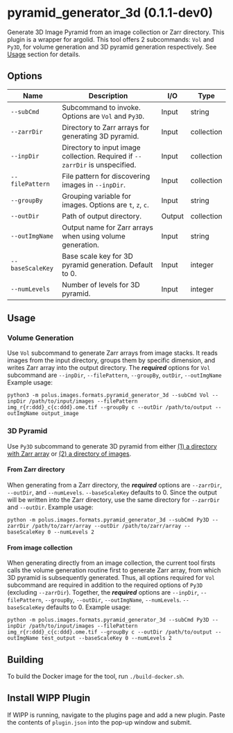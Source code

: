 # pyramid_generator_3d (0.1.1-dev0)

Generate 3D Image Pyramid from an image collection or Zarr directory. This plugin is a wrapper for argolid.
This tool offers 2 subcommands: `Vol` and `Py3D`, for volume generation and 3D pyramid generation respectively. See [Usage](##usage) section for details.

## Options
| Name        | Description                                                                 | I/O | Type   |
|-------------|-----------------------------------------------------------------------------|-----|--------|
|`--subCmd`   | Subcommand to invoke. Options are `Vol` and `Py3D`.                         |Input|string  |
|`--zarrDir`  | Directory to Zarr arrays for generating 3D pyramid.                         |Input|collection|
|`--inpDir`   | Directory to input image collection. Required if `--zarrDir` is unspecified.|Input|collection|
|`--filePattern` | File pattern for discovering images in `--inpDir`.                       |Input|collection|
|`--groupBy` | Grouping variable for images. Options are `t`, `z`, `c`.                     |Input|string|
|`--outDir`  | Path of output directory.                                                    |Output|collection|
|`--outImgName` | Output name for Zarr arrays when using volume generation.                 |Input|string|
|`--baseScaleKey`| Base scale key for 3D pyramid generation. Default to 0.                  |Input|integer|
|`--numLevels` | Number of levels for 3D pyramid.                                           |Input|integer|

## Usage
### Volume Generation
Use `Vol` subcommand to generate Zarr arrays from image stacks. It reads images from the input directory, groups them by specific dimension, and writes Zarr array into the output directory.
The ***required*** options for `Vol` subcommand are `--inpDir`, `--filePattern`, `--groupBy`, `outDir`, `--outImgName`
Example usage:
```
python3 -m polus.images.formats.pyramid_generator_3d --subCmd Vol --inpDir /path/to/input/images --filePattern img_r{r:ddd}_c{c:ddd}.ome.tif --groupBy c --outDir /path/to/output --outImgName output_image
```

### 3D Pyramid
Use `Py3D` subcommand to generate 3D pyramid from either <ins>(1) a directory with Zarr array</ins> or <ins>(2) a directory of images</ins>.
#### From Zarr directory
When generating from a Zarr directory, the ***required*** options are `--zarrDir`, `--outDir`, and `--numLevels`. `--baseScaleKey` defaults to 0. Since the output will be written into the Zarr directory, use the same directory for `--zarrDir` and `--outDir`.
Example usage:
```
python -m polus.images.formats.pyramid_generator_3d --subCmd Py3D --zarrDir /path/to/zarr/array --outDir /path/to/zarr/array --baseScaleKey 0 --numLevels 2
```

#### From image collection
When generating directly from an image collection, the current tool firsts calls the volume generation routine first to generate Zarr array, from which 3D pyramid is subsequently generated. Thus, all options required for `Vol` subcommand are required in addition to the required options of `Py3D` (excluding `--zarrDir`).
Together, the ***required*** options are `--inpDir`, `--filePattern`, `--groupBy`, `--outDir`, `--outImgName`, `--numLevels`. `--baseScaleKey` defaults to 0.
Example usage:
```
python -m polus.images.formats.pyramid_generator_3d --subCmd Py3D --inpDir /path/to/input/images --filePattern img_r{r:ddd}_c{c:ddd}.ome.tif --groupBy c --outDir /path/to/output --outImgName test_output --baseScaleKey 0 --numLevels 2
```

## Building

To build the Docker image for the tool, run `./build-docker.sh`.

## Install WIPP Plugin

If WIPP is running, navigate to the plugins page and add a new plugin. Paste the
contents of `plugin.json` into the pop-up window and submit.
